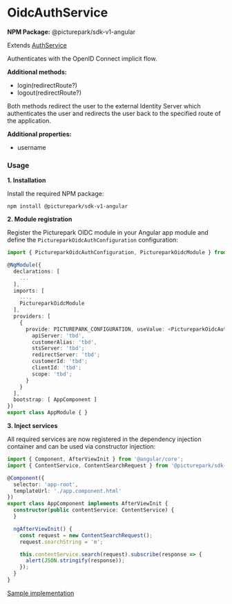 # OidcAuthService

**NPM Package:** @picturepark/sdk-v1-angular

Extends [AuthService](AuthService.md)

Authenticates with the OpenID Connect implicit flow.

**Additional methods:**

- login(redirectRoute?)
- logout(redirectRoute?)

Both methods redirect the user to the external Identity Server which authenticates the user and redirects the user back to the specified route of the application.

**Additional properties:**

- username

### Usage

**1. Installation**

Install the required NPM package:

    npm install @picturepark/sdk-v1-angular

**2. Module registration**

Register the Picturepark OIDC module in your Angular app module and define the `PictureparkOidcAuthConfiguration` configuration:

```typescript
import { PictureparkOidcAuthConfiguration, PictureparkOidcModule } from '@picturepark/sdk-v1-angular';

@NgModule({
  declarations: [
    ...
  ],
  imports: [
    ...,
    PictureparkOidcModule
  ],
  providers: [
    {
      provide: PICTUREPARK_CONFIGURATION, useValue: <PictureparkOidcAuthConfiguration>{
        apiServer: 'tbd',
        customerAlias: 'tbd',
        stsServer: 'tbd';
        redirectServer: 'tbd';
        customerId: 'tbd';
        clientId: 'tbd';
        scope: 'tbd';
      }
    }
  ],
  bootstrap: [ AppComponent ]
})
export class AppModule { }
```

**3. Inject services**

All required services are now registered in the dependency injection container and can be used via constructor injection:

```typescript
import { Component, AfterViewInit } from '@angular/core';
import { ContentService, ContentSearchRequest } from '@picturepark/sdk-v1-angular';

@Component({
  selector: 'app-root',
  templateUrl: './app.component.html'
})
export class AppComponent implements AfterViewInit {
  constructor(public contentService: ContentService) {
  }

  ngAfterViewInit() {
    const request = new ContentSearchRequest();
    request.searchString = 'm';

    this.contentService.search(request).subscribe(response => {
      alert(JSON.stringify(response));
    });
  }
}
```

[Sample implementation](https://github.com/Picturepark/Picturepark.SDK.TypeScript/blob/master/src/picturepark-sdk-v1-angular/src/app/app.module.ts)